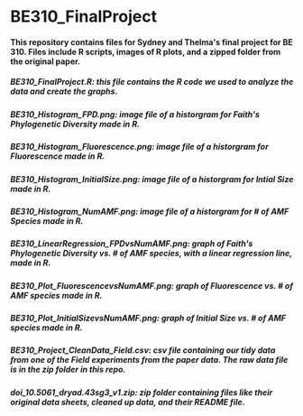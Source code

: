 # BE310_FinalProject
#### This repository contains files for Sydney and Thelma's final project for BE 310. Files include R scripts, images of R plots, and a zipped folder from the original paper.

##### BE310_FinalProject.R: this file contains the R code we used to analyze the data and create the graphs.
##### BE310_Histogram_FPD.png: image file of a historgram for Faith's Phylogenetic Diversity made in R.
##### BE310_Histogram_Fluorescence.png: image file of a historgram for Fluorescence made in R.
##### BE310_Histogram_InitialSize.png: image file of a historgram for Intial Size made in R.
##### BE310_Histogram_NumAMF.png: image file of a historgram for # of AMF Species made in R.
##### BE310_LinearRegression_FPDvsNumAMF.png: graph of Faith's Phylogenetic Diversity vs. # of AMF species, with a linear regression line, made in R.
##### BE310_Plot_FluorescencevsNumAMF.png: graph of Fluorescence vs. # of AMF species made in R.
##### BE310_Plot_InitialSizevsNumAMF.png: graph of Initial Size vs. # of AMF species made in R.
##### BE310_Project_CleanData_Field.csv: csv file containing our tidy data from one of the Field experiments from the paper data. The raw data file is in the zip folder in this repo.
##### doi_10.5061_dryad.43sg3_v1.zip: zip folder containing files like their original data sheets, cleaned up data, and their README file.

